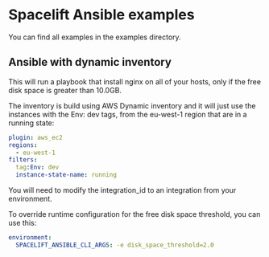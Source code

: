 # Spacelift Ansible examples

You can find all examples in the examples directory.

## Ansible with dynamic inventory

This will run a playbook that install nginx on all of your hosts, only if the free disk space is greater than 10.0GB.

The inventory is build using AWS Dynamic inventory and it will just use the instances with the Env: dev tags, from the eu-west-1 region that are in a running state:

```yaml
plugin: aws_ec2
regions:
  - eu-west-1
filters:
  tag:Env: dev
  instance-state-name: running
```

You will need to modify the integration_id to an integration from your environment.

To override runtime configuration for the free disk space threshold, you can use this:

```yaml
environment:
  SPACELIFT_ANSIBLE_CLI_ARGS: -e disk_space_threshold=2.0
```
